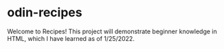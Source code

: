 # odin-recipes
Welcome to Recipes!
This project will demonstrate beginner knowledge in HTML, which I have learned as of 1/25/2022.